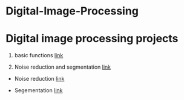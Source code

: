 # Digital-Image-Processing

# Digital image processing projects

1. basic functions [link](assignment_2/htmls/COM466_digital_image_processing_A2.html)

2. Noise reduction and segmentation [link](assignment_3/htmls/assignment3.html)

  - Noise reduction [link](assignment_3/htmls/assignment3_noise.html)
  
  - Segementation [link](assignment_3/htmls/assignment3_segmentation.html)
